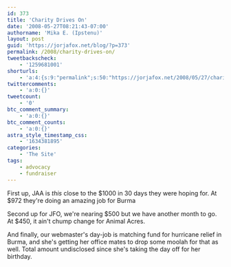 ```yaml
---
id: 373
title: 'Charity Drives On'
date: '2008-05-27T08:21:43-07:00'
authorname: 'Mika E. (Ipstenu)'
layout: post
guid: 'https://jorjafox.net/blog/?p=373'
permalink: /2008/charity-drives-on/
tweetbackscheck:
    - '1259681001'
shorturls:
    - 'a:4:{s:9:"permalink";s:50:"https://jorjafox.net/2008/05/27/charity-drives-on/";s:7:"tinyurl";s:25:"http://tinyurl.com/l9kndb";s:4:"isgd";s:18:"http://is.gd/534J9";s:5:"bitly";s:20:"http://bit.ly/5eltIN";}'
twittercomments:
    - 'a:0:{}'
tweetcount:
    - '0'
btc_comment_summary:
    - 'a:0:{}'
btc_comment_counts:
    - 'a:0:{}'
astra_style_timestamp_css:
    - '1634381895'
categories:
    - 'The Site'
tags:
    - advocacy
    - fundraiser
---
```


First up, JAA is <i>this</i> close to the $1000 in 30 days they were hoping for. At $972 they're doing an amazing job for Burma

Second up for JFO, we're nearing $500 but we have another month to go. At $450, it ain't chump change for Animal Acres.

And finally, our webmaster's day-job is matching fund for hurricane relief in Burma, and she's getting her office mates to drop some moolah for that as well. Total amount undisclosed since she's taking the day off for her birthday.
